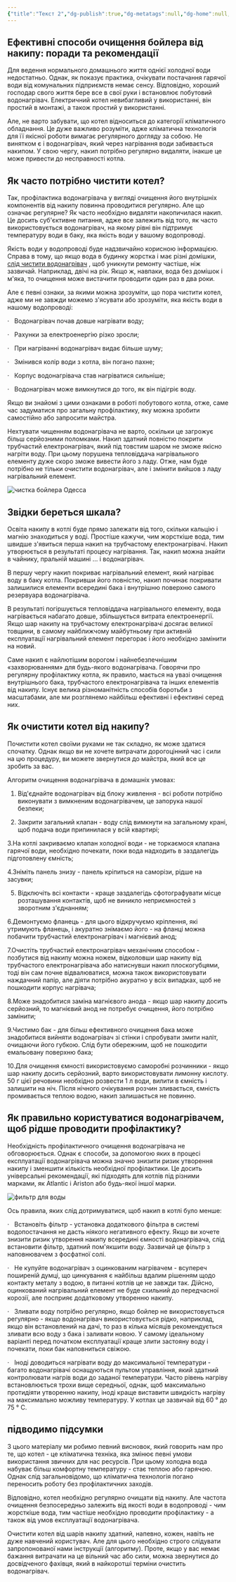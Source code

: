 ```yaml
---
{"title":"Текст 2","dg-publish":true,"dg-metatags":null,"dg-home":null,"permalink":"/chishhennya-bojlera/tekst-2/","dgPassFrontmatter":true,"noteIcon":""}
---
```




## Ефективні способи очищення бойлера від накипу: поради та рекомендації

Для ведення нормального домашнього життя однієї холодної води недостатньо. Однак, як показує практика, очікувати постачання гарячої води від комунальних підприємств немає сенсу. Відповідно, хороший господар свого життя бере все в свої руки і встановлює побутовий водонагрівач. Електричний котел невибагливий у використанні, він простий в монтажі, а також простий у використанні.

Але, не варто забувати, що котел відноситься до категорії кліматичного обладнання. Це дуже важливо розуміти, адже кліматична технологія для її якісної роботи вимагає регулярного догляду за собою. Не винятком є і водонагрівач, який через нагрівання води забивається накипом. У свою чергу, накип потрібно регулярно видаляти, інакше це може привести до несправності котла.

Як часто потрібно чистити котел? 
---------------------------------

Так, профілактика водонагрівача у вигляді очищення його внутрішніх компонентів від накипу повинна проводитися регулярно. Але що означає регулярне? Як часто необхідно видаляти накопичилася накип. Це досить суб'єктивне питання, адже все залежить від того, як часто використовується водонагрівач, на якому рівні він підтримує температуру води в баку, яка якість води у вашому водопроводі.

Якість води у водопроводі буде надзвичайно корисною інформацією. Справа в тому, що якщо вода в будинку жорстка і має різні домішки, [слід чистити водонагрівач](https://bystromaster.com.ua/remont-bojlerov/ "Чистка бойлера от накипи в Одессе") , щоб уникнути ремонту частіше, ніж зазвичай. Наприклад, двічі на рік. Якщо ж, навпаки, вода без домішок і м'яка, то очищення може вистачити проводити один раз в два роки.

Але є певні ознаки, за якими можна зрозуміти, що пора чистити котел, адже ми не завжди можемо з'ясувати або зрозуміти, яка якість води в нашому водопроводі:

·   Водонагрівач почав довше нагрівати воду;

·   Рахунки за електроенергію різко зросли;

·   При нагріванні водонагрівач видає більше шуму;

·   Змінився колір води з котла, він погано пахне;

·   Корпус водонагрівача став нагріватися сильніше;

·   Водонагрівач може вимкнутися до того, як він підігріє воду.

Якщо ви знайомі з цими ознаками в роботі побутового котла, отже, саме час задуматися про загальну профілактику, яку можна зробити самостійно або запросити майстра.

Нехтувати чищенням водонагрівача не варто, оскільки це загрожує більш серйозними поломками. Накип здатний повністю покрити трубчастий електронагрівач, який під товстим шаром не зможе якісно нагріти воду. При цьому порушена тепловіддача нагрівального елементу дуже скоро зможе вивести його з ладу. Отже, нам буде потрібно не тільки очистити водонагрівач, але і змінити вийшов з ладу нагрівальний елемент.

![чистка бойлера Одесса](https://bystromaster.com.ua/chistka-boilera.jpg "чистка бойлера Одесса : bystromaster.com.ua")

Звідки береться шкала? 
-----------------------

Освіта накипу в котлі буде прямо залежати від того, скільки кальцію і магнію знаходиться у воді. Простіше кажучи, чим жорсткіше вода, тим швидше з'явиться перша накип на трубчастому електронагрівачі. Накип утворюється в результаті процесу нагрівання. Так, накип можна знайти в чайнику, пральній машині ... і водонагрівач.

В першу чергу накип покриває нагрівальний елемент, який нагріває воду в баку котла. Покривши його повністю, накип починає покривати залишилися елементи всередині бака і внутрішню поверхню самого резервуара водонагрівача.

В результаті погіршується тепловіддача нагрівального елементу, вода нагрівається набагато довше, збільшується витрата електроенергії. Якщо шар накипу на трубчастому електронагрівачі досягає великої товщини, в самому найближчому майбутньому при активній експлуатації нагрівальний елемент перегорає і його необхідно замінити на новий.

Саме накип є найлютішим ворогом і найнебезпечнішим «захворюванням» для будь-якого водонагрівача. Говорячи про регулярну профілактику котла, як правило, мається на увазі очищення внутрішнього бака, трубчастого електронагрівача та інших елементів від накипу. Існує велика різноманітність способів боротьби з масштабами, але ми розглянемо найбільш ефективні і ефективні серед них.

Як очистити котел від накипу? 
------------------------------

Почистити котел своїми руками не так складно, як може здатися спочатку. Однак якщо ви не хочете витрачати дорогоцінний час і сили на цю процедуру, ви можете звернутися до майстра, який все це зробить за вас.

Алгоритм очищення водонагрівача в домашніх умовах:

1. Від'єднайте водонагрівач від блоку живлення - всі роботи потрібно виконувати з вимкненим водонагрівачем, це запорука нашої безпеки;

2. Закрити загальний клапан - воду слід вимкнути на загальному крані, щоб подача води припинилася у всій квартирі;

3.На котлі закриваємо клапан холодної води - не торкаємося клапана гарячої води, необхідно почекати, поки вода надходить в заздалегідь підготовлену ємність;

4.Зніміть панель знизу - панель кріпиться на саморізи, рідше на засувки;

5. Відключіть всі контакти - краще заздалегідь сфотографувати місце розташування контактів, щоб не виникло неприємностей з зворотним з'єднанням;

6.Демонтуємо фланець - для цього відкручуємо кріплення, які утримують фланець, і акуратно знімаємо його - на фланці можна побачити трубчастий електронагрівач і магнієвий анод;

7.Очистіть трубчастий електронагрівач механічним способом - позбутися від накипу можна ножем, відколовши шар накипу від трубчастого електронагрівача або натиснувши накип плоскогубцями, тоді він сам почне відвалюватися, можна також використовувати наждачний папір, але діяти потрібно акуратно у всіх випадках, щоб не пошкодити корпус нагрівача;

8.Може знадобитися заміна магнієвого анода - якщо шар накипу досить серйозний, то магнієвий анод не потребує очищення, його потрібно замінити;

9.Чистимо бак - для більш ефективного очищення бака може знадобитися вийняти водонагрівач зі стінки і спробувати змити наліт, очищаючи його губкою. Слід бути обережним, щоб не пошкодити емальовану поверхню бака;

10.Для очищення ємності використовуємо саморобні розчинники - якщо шар накипу досить серйозний, варто використовувати лимонну кислоту. 50 г цієї речовини необхідно розвести 1 л води, вилити в ємність і залишити на ніч. Після нічного очікування розчин зливається, ємність промивається теплою водою, накип залишається не повинно.

Як правильно користуватися водонагрівачем, щоб рідше проводити профілактику? 
-----------------------------------------------------------------------------

Необхідність профілактичного очищення водонагрівача не обговорюється. Однак є способи, за допомогою яких в процесі експлуатації водонагрівача можна значно знизити ризик утворення накипу і зменшити кількість необхідної профілактики. Це досить універсальні рекомендації, які підходять для котлів під різними марками, як Atlantic і Ariston або будь-якої іншої марки.

![фильтр для воды](https://bystromaster.com.ua/filtr-dlya-stiralki.jpg "фильтр для воды : bystromaster.com.ua")

Ось правила, яких слід дотримуватися, щоб накип в котлі було менше:

·   Встановіть фільтр - установка додаткового фільтра в системі водопостачання не дасть ніякого негативного ефекту. Якщо ви хочете знизити ризик утворення накипу всередині ємності водонагрівача, слід встановити фільтр, здатний пом'якшити воду. Зазвичай це фільтр з наповнювачем з фосфатної солі.

·   Не купуйте водонагрівач з оцинкованим нагрівачем - всупереч поширеній думці, що цинкування є найбільш вдалим рішенням щодо контакту металу з водою, в питанні котлів це не завжди так. Дійсно, оцинкований нагрівальний елемент не буде схильний до передчасної корозії, але посприяє додатковому утворенню накипу.

·   Зливати воду потрібно регулярно, якщо бойлер не використовується регулярно - якщо водонагрівач використовується рідко, наприклад, якщо він встановлений на дачі, то раз в кілька місяців рекомендується зливати всю воду з бака і заливати новою. У самому ідеальному варіанті перед початком експлуатації краще злити застояну воду і почекати, поки бак наповниться свіжою.

·   Іноді доводиться нагрівати воду до максимальної температури - багато водонагрівачі оснащуються пультом управління, який здатний контролювати нагрів води до заданої температури. Часто рівень нагріву встановлюється трохи вище середньої, однак, щоб максимально протидіяти утворенню накипу, іноді краще виставити швидкість нагріву на максимально можливу температуру. У котлах це зазвичай від 60 ° до 75 ° С.

підводимо підсумки 
-------------------

З цього матеріалу ми робимо певний висновок, який говорить нам про те, що котел - це кліматична техніка, яка змінює певні умови використання звичних для нас ресурсів. При цьому холодна вода набуває більш комфортну температуру - стає теплою або гарячою. Однак слід загальновідомо, що кліматична технологія погано переносить роботу без профілактичних заходів.

Відповідно, котел необхідно регулярно очищати від накипу. Але частота очищення безпосередньо залежить від якості води в водопроводі - чим жорсткіше вода, тим частіше необхідно проводити профілактику - а також від умов експлуатації водонагрівача.

Очистити котел від шарів накипу здатний, напевно, кожен, навіть не дуже навчений користувач. Але для цього необхідно строго слідувати запропонованої нами інструкції (алгоритму). Проте, якщо у вас немає бажання витрачати на це вільний час або сили, можна звернутися до досвідченого фахівця, який в найкоротші терміни очистить водонагрівач.